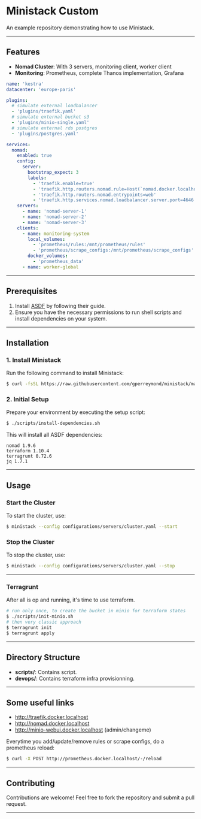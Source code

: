 # Ministack Custom

An example repository demonstrating how to use Ministack.

---

## Features

- **Nomad Cluster**: With 3 servers, monitoring client, worker client
- **Monitoring**: Prometheus, complete Thanos implementation, Grafana

```yaml
name: 'kestra'
datacenter: 'europe-paris'

plugins:
  # simulate external loadbalancer
  - 'plugins/traefik.yaml'
  # simulate external bucket s3
  - 'plugins/minio-single.yaml'
  # simulate external rds postgres 
  - 'plugins/postgres.yaml'

services:
  nomad:
    enabled: true
    config:
      server:
        bootstrap_expect: 3
        labels:
          - 'traefik.enable=true'
          - 'traefik.http.routers.nomad.rule=Host(`nomad.docker.localhost`)'
          - 'traefik.http.routers.nomad.entrypoints=web'
          - 'traefik.http.services.nomad.loadbalancer.server.port=4646'
    servers:
      - name: 'nomad-server-1'
      - name: 'nomad-server-2'
      - name: 'nomad-server-3'
    clients:
      - name: monitoring-system
        local_volumes:
          - 'prometheus/rules:/mnt/prometheus/rules'
          - 'prometheus/scrape_configs:/mnt/prometheus/scrape_configs'
        docker_volumes:
          - 'prometheus_data'
      - name: worker-global
```

---

## Prerequisites

1. Install [ASDF](https://asdf-vm.com/guide/getting-started.html) by following their guide.
2. Ensure you have the necessary permissions to run shell scripts and install dependencies on your system.

---

## Installation

### 1. Install Ministack
Run the following command to install Ministack:
```sh
$ curl -fsSL https://raw.githubusercontent.com/gperreymond/ministack/main/install | bash
```

### 2. Initial Setup
Prepare your environment by executing the setup script:
```sh
$ ./scripts/install-dependencies.sh
```
This will install all ASDF dependencies:

```
nomad 1.9.6
terraform 1.10.4
terragrunt 0.72.6
jq 1.7.1
```

---

## Usage

### Start the Cluster
To start the cluster, use:
```sh
$ ministack --config configurations/servers/cluster.yaml --start
```

### Stop the Cluster
To stop the cluster, use:
```sh
$ ministack --config configurations/servers/cluster.yaml --stop
```

---

### Terragrunt

After all is op and running, it's time to use terraform.

```sh
# run only once, to create the bucket in minio for terraform states
$ ./scripts/init-minio.sh
# then very classic approach
$ terragrunt init
$ terragrunt apply
```

---

## Directory Structure

- **scripts/**: Contains script.
- **devops/**: Contains terraform infra provisionning.

---

## Some useful links

* http://traefik.docker.localhost
* http://nomad.docker.localhost
* http://minio-webui.docker.localhost (admin/changeme)


Everytime you add/update/remove rules or scrape configs, do a prometheus reload:
```sh
$ curl -X POST http://prometheus.docker.localhost/-/reload
```

---

## Contributing

Contributions are welcome! Feel free to fork the repository and submit a pull request.

---

